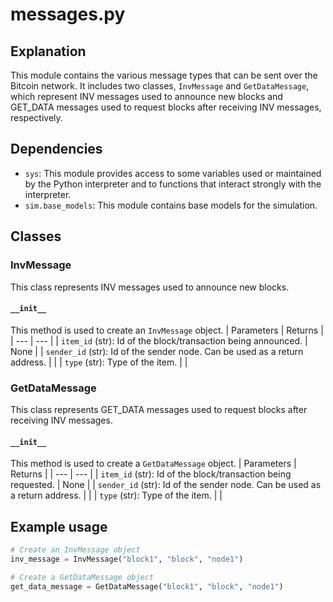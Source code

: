 # messages.py

## Explanation
This module contains the various message types that can be sent over the Bitcoin network. It includes two classes, `InvMessage` and `GetDataMessage`, which represent INV messages used to announce new blocks and GET_DATA messages used to request blocks after receiving INV messages, respectively.

## Dependencies
- `sys`: This module provides access to some variables used or maintained by the Python interpreter and to functions that interact strongly with the interpreter.
- `sim.base_models`: This module contains base models for the simulation.

## Classes

### InvMessage
This class represents INV messages used to announce new blocks.

#### `__init__`
This method is used to create an `InvMessage` object.
| Parameters | Returns |
| --- | --- |
| `item_id` (str): Id of the block/transaction being announced. | None |
| `sender_id` (str): Id of the sender node. Can be used as a return address. |  |
| `type` (str): Type of the item. |  |

### GetDataMessage
This class represents GET_DATA messages used to request blocks after receiving INV messages.

#### `__init__`
This method is used to create a `GetDataMessage` object.
| Parameters | Returns |
| --- | --- |
| `item_id` (str): Id of the block/transaction being requested. | None |
| `sender_id` (str): Id of the sender node. Can be used as a return address. |  |
| `type` (str): Type of the item. |  |

## Example usage
```python
# Create an InvMessage object
inv_message = InvMessage("block1", "block", "node1")

# Create a GetDataMessage object
get_data_message = GetDataMessage("block1", "block", "node1")
```